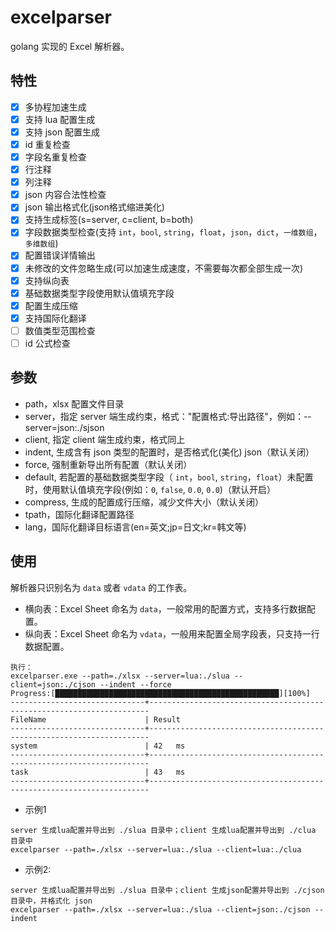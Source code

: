 # excelparser
golang 实现的 Excel 解析器。

## 特性
- [x] 多协程加速生成
- [x] 支持 lua 配置生成
- [x] 支持 json 配置生成
- [x] id 重复检查
- [x] 字段名重复检查
- [x] 行注释
- [x] 列注释
- [x] json 内容合法性检查
- [x] json 输出格式化(json格式缩进美化)
- [x] 支持生成标签(s=server, c=client, b=both)
- [x] 字段数据类型检查(支持 `int`，`bool`, `string`，`float`，`json`，`dict`，`一维数组`，`多维数组`)
- [x] 配置错误详情输出
- [x] 未修改的文件忽略生成(可以加速生成速度，不需要每次都全部生成一次)
- [x] 支持纵向表
- [x] 基础数据类型字段使用默认值填充字段
- [x] 配置生成压缩
- [x] 支持国际化翻译
- [ ] 数值类型范围检查
- [ ] id 公式检查

## 参数
- path，xlsx 配置文件目录
- server，指定 server 端生成约束，格式："配置格式:导出路径"，例如：--server=json:./sjson
- client, 指定 client 端生成约束，格式同上
- indent, 生成含有 json 类型的配置时，是否格式化(美化) json（默认关闭）
- force, 强制重新导出所有配置（默认关闭）
- default, 若配置的基础数据类型字段（ `int`，`bool`, `string`，`float`）未配置时，使用默认值填充字段(例如：`0`, `false`, `0.0`, `0.0`)（默认开启）
- compress, 生成的配置成行压缩，减少文件大小（默认关闭）
- tpath，国际化翻译配置路径
- lang，国际化翻译目标语言(en=英文;jp=日文;kr=韩文等)

## 使用
解析器只识别名为 `data` 或者 `vdata` 的工作表。

- 横向表：Excel Sheet 命名为 `data`，一般常用的配置方式，支持多行数据配置。
- 纵向表：Excel Sheet 命名为 `vdata`，一般用来配置全局字段表，只支持一行数据配置。

```
执行：
excelparser.exe --path=./xlsx --server=lua:./slua --client=json:./cjson --indent --force
Progress:[██████████████████████████████████████████████████][100%]
------------------------------+----------------------------------------------------------------------
FileName                      | Result
------------------------------+----------------------------------------------------------------------
system                        | 42   ms
------------------------------+----------------------------------------------------------------------
task                          | 43   ms
------------------------------+----------------------------------------------------------------------
```

- 示例1
```
server 生成lua配置并导出到 ./slua 目录中；client 生成lua配置并导出到 ./clua 目录中
excelparser --path=./xlsx --server=lua:./slua --client=lua:./clua
```

- 示例2:
```
server 生成lua配置并导出到 ./slua 目录中；client 生成json配置并导出到 ./cjson 目录中，并格式化 json
excelparser --path=./xlsx --server=lua:./slua --client=json:./cjson --indent
```
